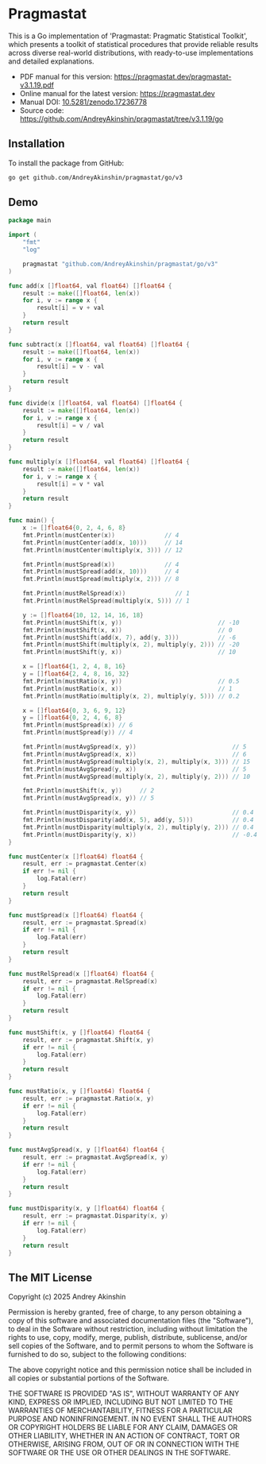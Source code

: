 # Pragmastat

This is a Go implementation of 'Pragmastat: Pragmatic Statistical Toolkit', which presents a toolkit of statistical procedures that provide reliable results across diverse real-world distributions, with ready-to-use implementations and detailed explanations.

- PDF manual for this version: https://pragmastat.dev/pragmastat-v3.1.19.pdf
- Online manual for the latest version: https://pragmastat.dev
- Manual DOI: [10.5281/zenodo.17236778](https://doi.org/10.5281/zenodo.17236778)
- Source code: https://github.com/AndreyAkinshin/pragmastat/tree/v3.1.19/go

## Installation

To install the package from GitHub:

```bash
go get github.com/AndreyAkinshin/pragmastat/go/v3
```

## Demo

```go
package main

import (
	"fmt"
	"log"

	pragmastat "github.com/AndreyAkinshin/pragmastat/go/v3"
)

func add(x []float64, val float64) []float64 {
	result := make([]float64, len(x))
	for i, v := range x {
		result[i] = v + val
	}
	return result
}

func subtract(x []float64, val float64) []float64 {
	result := make([]float64, len(x))
	for i, v := range x {
		result[i] = v - val
	}
	return result
}

func divide(x []float64, val float64) []float64 {
	result := make([]float64, len(x))
	for i, v := range x {
		result[i] = v / val
	}
	return result
}

func multiply(x []float64, val float64) []float64 {
	result := make([]float64, len(x))
	for i, v := range x {
		result[i] = v * val
	}
	return result
}

func main() {
	x := []float64{0, 2, 4, 6, 8}
	fmt.Println(mustCenter(x))              // 4
	fmt.Println(mustCenter(add(x, 10)))     // 14
	fmt.Println(mustCenter(multiply(x, 3))) // 12

	fmt.Println(mustSpread(x))              // 4
	fmt.Println(mustSpread(add(x, 10)))     // 4
	fmt.Println(mustSpread(multiply(x, 2))) // 8

	fmt.Println(mustRelSpread(x))              // 1
	fmt.Println(mustRelSpread(multiply(x, 5))) // 1

	y := []float64{10, 12, 14, 16, 18}
	fmt.Println(mustShift(x, y))                           // -10
	fmt.Println(mustShift(x, x))                           // 0
	fmt.Println(mustShift(add(x, 7), add(y, 3)))           // -6
	fmt.Println(mustShift(multiply(x, 2), multiply(y, 2))) // -20
	fmt.Println(mustShift(y, x))                           // 10

	x = []float64{1, 2, 4, 8, 16}
	y = []float64{2, 4, 8, 16, 32}
	fmt.Println(mustRatio(x, y))                           // 0.5
	fmt.Println(mustRatio(x, x))                           // 1
	fmt.Println(mustRatio(multiply(x, 2), multiply(y, 5))) // 0.2

	x = []float64{0, 3, 6, 9, 12}
	y = []float64{0, 2, 4, 6, 8}
	fmt.Println(mustSpread(x)) // 6
	fmt.Println(mustSpread(y)) // 4

	fmt.Println(mustAvgSpread(x, y))                           // 5
	fmt.Println(mustAvgSpread(x, x))                           // 6
	fmt.Println(mustAvgSpread(multiply(x, 2), multiply(x, 3))) // 15
	fmt.Println(mustAvgSpread(y, x))                           // 5
	fmt.Println(mustAvgSpread(multiply(x, 2), multiply(y, 2))) // 10

	fmt.Println(mustShift(x, y))     // 2
	fmt.Println(mustAvgSpread(x, y)) // 5

	fmt.Println(mustDisparity(x, y))                           // 0.4
	fmt.Println(mustDisparity(add(x, 5), add(y, 5)))           // 0.4
	fmt.Println(mustDisparity(multiply(x, 2), multiply(y, 2))) // 0.4
	fmt.Println(mustDisparity(y, x))                           // -0.4
}

func mustCenter(x []float64) float64 {
	result, err := pragmastat.Center(x)
	if err != nil {
		log.Fatal(err)
	}
	return result
}

func mustSpread(x []float64) float64 {
	result, err := pragmastat.Spread(x)
	if err != nil {
		log.Fatal(err)
	}
	return result
}

func mustRelSpread(x []float64) float64 {
	result, err := pragmastat.RelSpread(x)
	if err != nil {
		log.Fatal(err)
	}
	return result
}

func mustShift(x, y []float64) float64 {
	result, err := pragmastat.Shift(x, y)
	if err != nil {
		log.Fatal(err)
	}
	return result
}

func mustRatio(x, y []float64) float64 {
	result, err := pragmastat.Ratio(x, y)
	if err != nil {
		log.Fatal(err)
	}
	return result
}

func mustAvgSpread(x, y []float64) float64 {
	result, err := pragmastat.AvgSpread(x, y)
	if err != nil {
		log.Fatal(err)
	}
	return result
}

func mustDisparity(x, y []float64) float64 {
	result, err := pragmastat.Disparity(x, y)
	if err != nil {
		log.Fatal(err)
	}
	return result
}
```

## The MIT License

Copyright (c) 2025 Andrey Akinshin

Permission is hereby granted, free of charge, to any person obtaining
a copy of this software and associated documentation files (the
"Software"), to deal in the Software without restriction, including
without limitation the rights to use, copy, modify, merge, publish,
distribute, sublicense, and/or sell copies of the Software, and to
permit persons to whom the Software is furnished to do so, subject to
the following conditions:

The above copyright notice and this permission notice shall be
included in all copies or substantial portions of the Software.

THE SOFTWARE IS PROVIDED "AS IS", WITHOUT WARRANTY OF ANY KIND,
EXPRESS OR IMPLIED, INCLUDING BUT NOT LIMITED TO THE WARRANTIES OF
MERCHANTABILITY, FITNESS FOR A PARTICULAR PURPOSE AND
NONINFRINGEMENT. IN NO EVENT SHALL THE AUTHORS OR COPYRIGHT HOLDERS BE
LIABLE FOR ANY CLAIM, DAMAGES OR OTHER LIABILITY, WHETHER IN AN ACTION
OF CONTRACT, TORT OR OTHERWISE, ARISING FROM, OUT OF OR IN CONNECTION
WITH THE SOFTWARE OR THE USE OR OTHER DEALINGS IN THE SOFTWARE.
